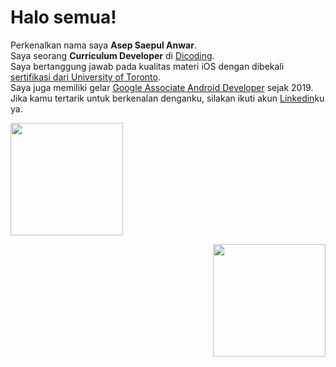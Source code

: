 # Halo semua! 
Perkenalkan nama saya **Asep Saepul Anwar**.\
Saya seorang **Curriculum Developer** di [Dicoding](https://www.dicoding.com/).\
Saya bertanggung jawab pada kualitas materi iOS dengan dibekali [sertifikasi dari University of Toronto](https://www.coursera.org/account/accomplishments/specialization/CLKJD8XBXJ3M).\
Saya juga memiliki gelar [Google Associate Android Developer](https://www.credential.net/h5deoi5h) sejak 2019.\
Jika kamu tertarik untuk berkenalan denganku, silakan ikuti akun [Linkedin](https://www.linkedin.com/in/asep-saepul-anwar-datascience/)ku ya.
 
<p align="left">
<a href="https://github.com/Azpjago">
  <img height="180em" src="https://github-readme-stats-eight-theta.vercel.app/api?username=Azpjago&show_icons=true&theme=algolia&include_all_commits=true&count_private=true"/>
</p>
 <p align="right">
  <img height="180em" src="https://github-readme-stats-eight-theta.vercel.app/api/top-langs/?username=Azpjago&layout=compact&langs_count=8&theme=algolia"/>
</a>
</p>
